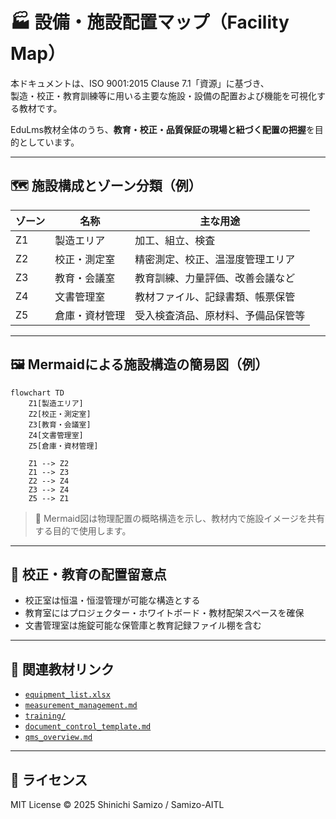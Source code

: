 # 🏭 設備・施設配置マップ（Facility Map）

本ドキュメントは、ISO 9001:2015 Clause 7.1「資源」に基づき、  
製造・校正・教育訓練等に用いる主要な施設・設備の配置および機能を可視化する教材です。

EduLms教材全体のうち、**教育・校正・品質保証の現場と紐づく配置の把握**を目的としています。

---

## 🗺️ 施設構成とゾーン分類（例）

| ゾーン | 名称             | 主な用途                           |
|--------|------------------|------------------------------------|
| Z1     | 製造エリア       | 加工、組立、検査                   |
| Z2     | 校正・測定室     | 精密測定、校正、温湿度管理エリア   |
| Z3     | 教育・会議室     | 教育訓練、力量評価、改善会議など   |
| Z4     | 文書管理室       | 教材ファイル、記録書類、帳票保管   |
| Z5     | 倉庫・資材管理   | 受入検査済品、原材料、予備品保管等 |

---

## 🖼️ Mermaidによる施設構造の簡易図（例）

```mermaid
flowchart TD
    Z1[製造エリア]
    Z2[校正・測定室]
    Z3[教育・会議室]
    Z4[文書管理室]
    Z5[倉庫・資材管理]

    Z1 --> Z2
    Z1 --> Z3
    Z2 --> Z4
    Z3 --> Z4
    Z5 --> Z1
```

> 🧩 Mermaid図は物理配置の概略構造を示し、教材内で施設イメージを共有する目的で使用します。

---

## 🧰 校正・教育の配置留意点

- 校正室は恒温・恒湿管理が可能な構造とする
- 教育室にはプロジェクター・ホワイトボード・教材配架スペースを確保
- 文書管理室は施錠可能な保管庫と教育記録ファイル棚を含む

---

## 🔗 関連教材リンク

- [`equipment_list.xlsx`](./equipment_list.xlsx)
- [`measurement_management.md`](./measurement_management.md)
- [`training/`](../training/)
- [`document_control_template.md`](../templates/document_control_template.md)
- [`qms_overview.md`](./qms_overview.md)

---

## 📜 ライセンス

MIT License © 2025 Shinichi Samizo / Samizo-AITL
